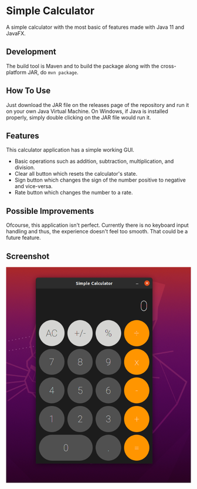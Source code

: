 # Simple Calculator
A simple calculator with the most basic of features made with Java 11 and JavaFX.

## Development
The build tool is Maven and to build the package along with the cross-platform JAR, do `mvn package`.

## How To Use
Just download the JAR file on the releases page of the repository and run it on your own Java Virtual Machine. On Windows, if Java is installed properly, simply double clicking on the JAR file would run it.

## Features
This calculator application has a simple working GUI.
- Basic operations such as addition, subtraction, multiplication, and division.
- Clear all button which resets the calculator's state.
- Sign button which changes the sign of the number positive to negative and vice-versa.
- Rate button which changes the number to a rate.

## Possible Improvements
Ofcourse, this application isn't perfect. Currently there is no keyboard input handling and thus, the experience doesn't feel too smooth. That could be a future feature.

## Screenshot
![Screenshot of the App](extra/Screenshot.png)